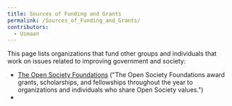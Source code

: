 ```yaml
---
title: Sources of Funding and Grants
permalink: /Sources_of_Funding_and_Grants/
contributors:
  - Usmaan
---
```


This page lists organizations that fund other groups and individuals
that work on issues related to improving government and society:

- [The Open Society
  Foundations](https://www.opensocietyfoundations.org/grants) ("The Open
  Society Foundations award grants, scholarships, and fellowships
  throughout the year to organizations and individuals who share Open
  Society values.")
- 
